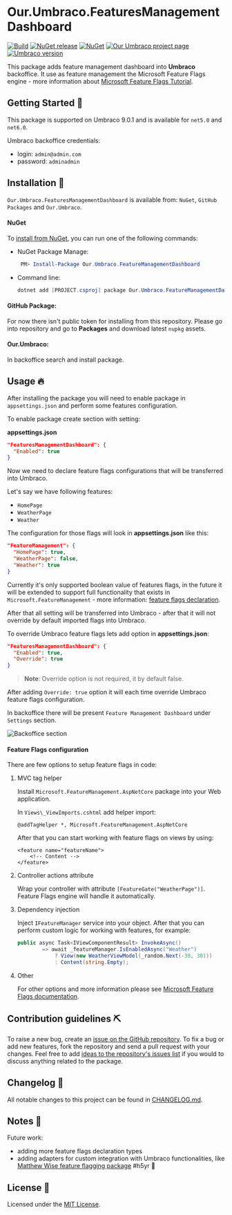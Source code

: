 # Our.Umbraco.FeaturesManagementDashboard

[![Build](https://github.com/aochmann/Our.Umbraco.FeatureManagementDashboard/actions/workflows/build.yml/badge.svg?branch=develop)](https://github.com/aochmann/Our.Umbraco.FeatureManagementDashboard/actions/workflows/build.yml) [![NuGet release](https://img.shields.io/nuget/v/Our.Umbraco.FeaturesManagementDashboard.svg)](https://www.nuget.org/packages/Our.Umbraco.FeaturesManagementDashboard) [![NuGet](https://img.shields.io/nuget/dt/Our.Umbraco.FeaturesManagementDashboard.svg)](https://www.nuget.org/packages/Our.Umbraco.FeaturesManagementDashboard) [![Our Umbraco project page](https://img.shields.io/badge/our-umbraco-orange.svg)](https://our.umbraco.com/packages/backoffice-extensions/Our.Umbraco.FeaturesManagementDashboard/) [![Umbraco version](https://img.shields.io/badge/umbraco->9.0.1-%233544b1)](https://github.com/aochmann/Our.Umbraco.FeatureManagementDashboard)

This package adds feature management dashboard into **Umbraco** backoffice. It use as feature management the Microsoft Feature Flags engine  - more information about [Microsoft Feature Flags Tutorial](https://docs.microsoft.com/en-us/azure/azure-app-configuration/use-feature-flags-dotnet-core?tabs=core5x).

## Getting Started 💫

This package is supported on Umbraco 9.0.1 and is available for `net5.0` and `net6.0`.

Umbraco backoffice credentials:
 * login: `admin@admin.com`
 * password: `adminadmin`

## Installation 🎊

`Our.Umbraco.FeaturesManagementDashboard` is available from: `NuGet`, `GitHub Packages` and `Our.Umbraco`.

#### NuGet

To [install from NuGet](https://www.nuget.org/packages/Our.Umbraco.FeaturesManagementDashboard), you can run one of the following commands:
 * NuGet Package Manage:

   ```powershell
    PM> Install-Package Our.Umbraco.FeatureManagementDashboard
   ```
 * Command line:

    ```powershell
    dotnet add [PROJECT.csproj] package Our.Umbraco.FeatureManagementDashboard
    ```

#### GitHub Package:

For now there isn't public token for installing from this repository. Please go into repository and go to **Packages** and download latest `nupkg` assets.

#### Our.Umbraco:

In backoffice search and install package.

## Usage 🔥

After installing the package you will need to enable package in `appsettings.json` and perform some features configuration.

To enable package create section with setting:

**appsettings.json**
```json
"FeaturesManagementDashboard": {
  "Enabled": true
}
```

Now we need to declare feature flags configurations that will be transferred into Umbraco.

Let's say we have following features:
 * `HomePage`
 * `WeatherPage`
 * `Weather`

The configuration for those flags will look in **appsettings.json** like this:

```json
"FeatureManagement": {
  "HomePage": true,
  "WeatherPage": false,
  "Weather": true
}
```

Currently it's only supported boolean value of features flags, in the future it will be extended to support full functionality that exists in `Microsoft.FeatureManagement` - more information: [feature flags declaration](https://docs.microsoft.com/en-us/azure/azure-app-configuration/use-feature-flags-dotnet-core?tabs=core5x#feature-flag-declaration).

After that all setting will be transferred into Umbraco - after that it will not override by default imported flags into Umbraco.

To override Umbraco feature flags lets add option in **appsettings.json**:

```json
"FeaturesManagementDashboard": {
  "Enabled": true,
  "Override": true
}
```

>**Note**: Override option is not required, it by default false.

After adding `Override: true` option it will each time override Umbraco feature flags configuration.

In backoffice there will be present `Feature Management Dashboard` under `Settings` section.

![Backoffice section](https://raw.githubusercontent.com/aochmann/Our.Umbraco.FeaturesManagementDashboard/develop/Docs/Images/backoffice_section.png)

#### Feature Flags configuration

There are few options to setup feature flags in code:
 1. MVC tag helper

    Install `Microsoft.FeatureManagement.AspNetCore` package into your Web application.

    In `Views\_ViewImports.cshtml` add helper import:
    ```cshtml
    @addTagHelper *, Microsoft.FeatureManagement.AspNetCore
    ```

    After that you can start working with feature flags on views by using:

    ```cshtml
    <feature name="featureName">
        <!-- Content -->
    </feature>
    ```

 1. Controller actions attribute

    Wrap your controller with attribute `[FeatureGate("WeatherPage")]`. Feature Flags engine will handle it automatically.

 1. Dependency injection

    Inject `IFeatureManager` service into your object. After that you can perform custom logic for working with features, for example:

    ```csharp
    public async Task<IViewComponentResult> InvokeAsync()
            => await _featureManager.IsEnabledAsync("Weather")
                ? View(new WeatherViewModel(_random.Next(-30, 30)))
                : Content(string.Empty);
    ```

 1. Other

    For other options and more information please see [Microsoft Feature Flags documentation](https://docs.microsoft.com/en-us/azure/azure-app-configuration/use-feature-flags-dotnet-core?tabs=core5x#middleware).

## Contribution guidelines ⛏ <a name = "contribution"></a>

To raise a new bug, create an [issue on the GitHub repository](https://github.com/aochmann/Our.Umbraco.FeatureManagementDashboard/issues/new?assignees=&labels=&template=bug_report.md&title=). To fix a bug or add new features, fork the repository and send a pull request with your changes. Feel free to add [ideas to the repository's issues list](https://github.com/aochmann/Our.Umbraco.FeatureManagementDashboard/issues/new?assignees=&labels=&template=feature_request.md&title=) if you would to discuss anything related to the package.

## Changelog 📖

All notable changes to this project can be found in [CHANGELOG.md](CHANGELOG.md).

## Notes 📝

Future work:
 * adding more feature flags declaration types
 * adding adapters for custom integration with Umbraco functionalities, like [Matthew Wise feature flagging package](https://github.com/Matthew-Wise/feature-flagging-umbraco) #h5yr :raised_hands:

## License 📜

Licensed under the [MIT License](LICENSE.md).